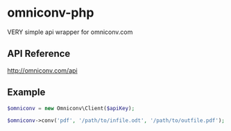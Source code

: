 omniconv-php
============
VERY simple api wrapper for omniconv.com

API Reference
-------------
http://omniconv.com/api

Example
-------
```php
$omniconv = new Omniconv\Client($apiKey);

$omniconv->conv('pdf', '/path/to/infile.odt', '/path/to/outfile.pdf');
```